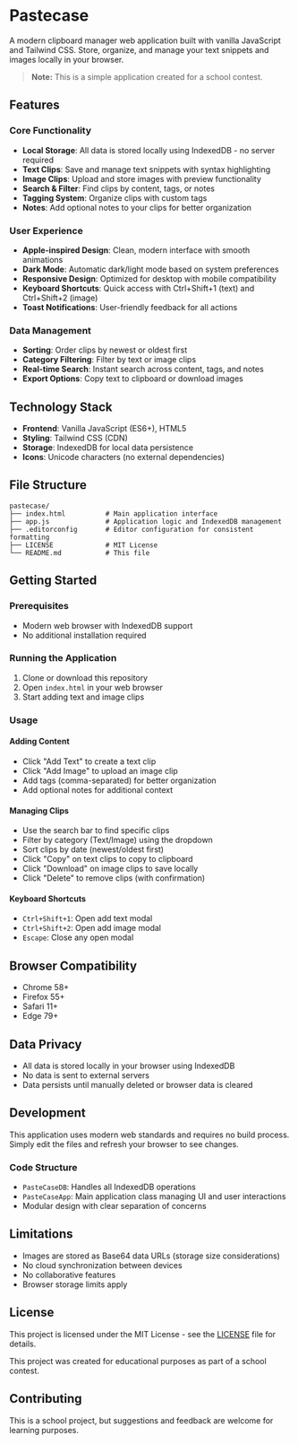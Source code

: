# Pastecase

A modern clipboard manager web application built with vanilla JavaScript and Tailwind CSS. Store, organize, and manage your text snippets and images locally in your browser.

> **Note:** This is a simple application created for a school contest.

## Features

### Core Functionality

- **Local Storage**: All data is stored locally using IndexedDB - no server required
- **Text Clips**: Save and manage text snippets with syntax highlighting
- **Image Clips**: Upload and store images with preview functionality
- **Search & Filter**: Find clips by content, tags, or notes
- **Tagging System**: Organize clips with custom tags
- **Notes**: Add optional notes to your clips for better organization

### User Experience

- **Apple-inspired Design**: Clean, modern interface with smooth animations
- **Dark Mode**: Automatic dark/light mode based on system preferences
- **Responsive Design**: Optimized for desktop with mobile compatibility
- **Keyboard Shortcuts**: Quick access with Ctrl+Shift+1 (text) and Ctrl+Shift+2 (image)
- **Toast Notifications**: User-friendly feedback for all actions

### Data Management

- **Sorting**: Order clips by newest or oldest first
- **Category Filtering**: Filter by text or image clips
- **Real-time Search**: Instant search across content, tags, and notes
- **Export Options**: Copy text to clipboard or download images

## Technology Stack

- **Frontend**: Vanilla JavaScript (ES6+), HTML5
- **Styling**: Tailwind CSS (CDN)
- **Storage**: IndexedDB for local data persistence
- **Icons**: Unicode characters (no external dependencies)

## File Structure

```
pastecase/
├── index.html          # Main application interface
├── app.js              # Application logic and IndexedDB management
├── .editorconfig       # Editor configuration for consistent formatting
├── LICENSE             # MIT License
└── README.md           # This file
```

## Getting Started

### Prerequisites

- Modern web browser with IndexedDB support
- No additional installation required

### Running the Application

1. Clone or download this repository
2. Open `index.html` in your web browser
3. Start adding text and image clips

### Usage

#### Adding Content

- Click "Add Text" to create a text clip
- Click "Add Image" to upload an image clip
- Add tags (comma-separated) for better organization
- Add optional notes for additional context

#### Managing Clips

- Use the search bar to find specific clips
- Filter by category (Text/Image) using the dropdown
- Sort clips by date (newest/oldest first)
- Click "Copy" on text clips to copy to clipboard
- Click "Download" on image clips to save locally
- Click "Delete" to remove clips (with confirmation)

#### Keyboard Shortcuts

- `Ctrl+Shift+1`: Open add text modal
- `Ctrl+Shift+2`: Open add image modal
- `Escape`: Close any open modal

## Browser Compatibility

- Chrome 58+
- Firefox 55+
- Safari 11+
- Edge 79+

## Data Privacy

- All data is stored locally in your browser using IndexedDB
- No data is sent to external servers
- Data persists until manually deleted or browser data is cleared

## Development

This application uses modern web standards and requires no build process. Simply edit the files and refresh your browser to see changes.

### Code Structure

- `PasteCaseDB`: Handles all IndexedDB operations
- `PasteCaseApp`: Main application class managing UI and user interactions
- Modular design with clear separation of concerns

## Limitations

- Images are stored as Base64 data URLs (storage size considerations)
- No cloud synchronization between devices
- No collaborative features
- Browser storage limits apply

## License

This project is licensed under the MIT License - see the [LICENSE](LICENSE) file for details.

This project was created for educational purposes as part of a school contest.

## Contributing

This is a school project, but suggestions and feedback are welcome for learning purposes.
